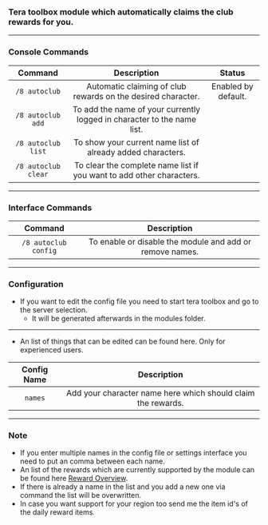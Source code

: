 ### Tera toolbox module which automatically claims the club rewards for you.

---

### Console Commands
| Command | Description | Status |
| :---: | :---: | :---: |
| `/8 autoclub` | Automatic claiming of club rewards on the desired character. | Enabled by default. |
| `/8 autoclub add` | To add the name of your currently logged in character to the name list. |  |
| `/8 autoclub list` | To show your current name list of already added characters. |  |
| `/8 autoclub clear` | To clear the complete name list if you want to add other characters. |  |

---

### Interface Commands
| Command | Description |
| :---: | :---: |
| `/8 autoclub config` | To enable or disable the module and add or remove names. |

---

### Configuration
- If you want to edit the config file you need to start tera toolbox and go to the server selection.
    - It will be generated afterwards in the modules folder.

---

- An list of things that can be edited can be found here. Only for experienced users.

| Config Name | Description |
| :---: | :---: |
| `names` | Add your character name here which should claim the rewards. |

---

### Note
- If you enter multiple names in the config file or settings interface you need to put an comma between each name.
- An list of the rewards which are currently supported by the module can be found here [Reward Overview](https://github.com/Tera-Shiraneko/auto-club-rewards/tree/master/Additional-Data).
- If there is already a name in the list and you add a new one via command the list will be overwritten.
- In case you want support for your region too send me the item id's of the daily reward items.